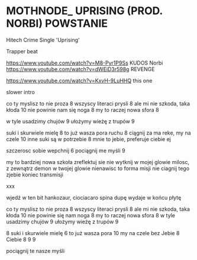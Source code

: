 # MOTHNODE_ UPRISING (PROD. NORBI) POWSTANIE
Hitech Crime Single 'Uprising'

Trapper beat

https://www.youtube.com/watch?v=M8-Pyr1P9Ss KUDOS
Norbi
https://www.youtube.com/watch?v=dWEiD3r598g REVENGE

https://www.youtube.com/watch?v=KxvH-9LuHHQ this one

slower intro

co ty myslisz to nie proza 8
wszyscy literaci prysli 8
ale mi nie szkoda, taka kłoda 10
nie powinie nam się noga 8
my to raczej nowa sfora 8

w tyle usadzimy chujów 9
ułożymy wieżę z trupów 9

suki i skurwiele mielę 8
to już wasza pora ruchu 8
ciągnij za ma reke, my na czele 10
inne suki są w potrzebie 8
mnie to jebie, preferuje ciebie ej

szczerosc sobie wepchnij 6
pociągnij me myśli 9

my to bardziej nowa szkoła
zreflektuj sie nie wytknij
w mojej glowie milosc, z zewnątrz demon
w twojej glowie nienawisc to forma misji
nie ciagnij tego zjebie
koniec transmisji


xxx




wjedź w ten bit hankozaur,
ciociacaro spina dupę 
wydaje w końcu płytę


co ty myslisz to nie proza 8
wszyscy literaci prysli 8
ale mi nie szkoda, taka kłoda 10
nie powinie się nam noga 8
my to raczej nowa sfora 8
w tyle usadzimy chujów 9
ułożymy wieżę z trupów 9

8 suki i skurwiele mielę 
6 to już wasza pora
10 my na czele bez 
Jebie 8
Ciebie 8
9
9


pociągnij te nasze myśli

